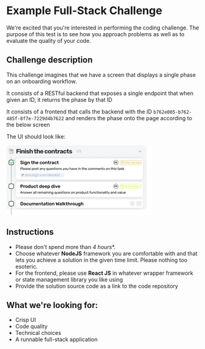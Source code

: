 # Example Full-Stack Challenge

We're excited that you're interested in performing the coding challenge.
The purpose of this test is to see how you approach problems as well as to evaluate the quality of your code.

## Challenge description

This challenge imagines that we have a screen that displays a single phase on an onboarding workflow.

It consists of a RESTful backend that exposes a single endpoint that when given an ID, it returns the phase by that ID

It consists of a frontend that calls the backend with the ID `b762e005-b762-485f-8f7e-7229d4b7622` and renders the phase onto the page according to the below screen

The UI should look like:

![Phase UI](images/onflow.jpeg)

## Instructions
- Please don't spend more than *4 hours**.
- Choose whatever **NodeJS** framework you are comfortable with and that lets you achieve a solution in the given time limit. Please nothing too esoteric.
- For the frontend, please use **React JS** in whatever wrapper framework or state management library you like using
- Provide the solution source code as a link to the code repository

## What we're looking for:
- Crisp UI
- Code quality
- Technical choices
- A runnable full-stack application

